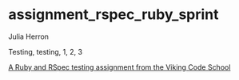 assignment_rspec_ruby_sprint
============================

Julia Herron

Testing, testing, 1, 2, 3

[A Ruby and RSpec testing assignment from the Viking Code School](http://www.vikingcodeschool.com)